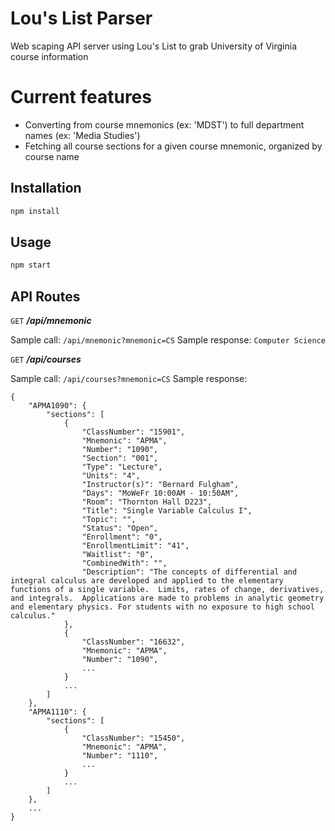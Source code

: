 # Lou's List Parser

Web scaping API server using Lou's List to grab University of Virginia course information

# Current features
* Converting from course mnemonics (ex: 'MDST') to full department names (ex: 'Media Studies')
* Fetching all course sections for a given course mnemonic, organized by course name

## Installation

```bash
npm install
```

## Usage

```bash
npm start
```
## API Routes
`GET` ***/api/mnemonic***

Sample call: `/api/mnemonic?mnemonic=CS`
Sample response: `Computer Science`

`GET` ***/api/courses***

Sample call: `/api/courses?mnemonic=CS`
Sample response:
```
{
    "APMA1090": {
        "sections": [
            {
                "ClassNumber": "15901",
                "Mnemonic": "APMA",
                "Number": "1090",
                "Section": "001",
                "Type": "Lecture",
                "Units": "4",
                "Instructor(s)": "Bernard Fulgham",
                "Days": "MoWeFr 10:00AM - 10:50AM",
                "Room": "Thornton Hall D223",
                "Title": "Single Variable Calculus I",
                "Topic": "",
                "Status": "Open",
                "Enrollment": "0",
                "EnrollmentLimit": "41",
                "Waitlist": "0",
                "CombinedWith": "",
                "Description": "The concepts of differential and integral calculus are developed and applied to the elementary functions of a single variable.  Limits, rates of change, derivatives, and integrals.  Applications are made to problems in analytic geometry and elementary physics. For students with no exposure to high school calculus."
            },
            {
                "ClassNumber": "16632",
                "Mnemonic": "APMA",
                "Number": "1090",
                ...
            }
            ...
        ]
    },
    "APMA1110": {
        "sections": [
            {
                "ClassNumber": "15450",
                "Mnemonic": "APMA",
                "Number": "1110",
                ...
            }
            ...
        ]
    },
    ...
}
```
